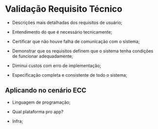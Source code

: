 # Validação Requisito Técnico

- Descrições mais detalhadas dos requisitos de usuário;

- Entendimento do que é necessário tecnicamente;

- Certificar que não houve falha de comunicação com o sistema;

- Demonstrar que os requisitos definem que o sistema tenha condições de funcionar adequadamente;

- Diminui custos com erro de implementação;

- Especificação completa e consistente de todo o sistema;

## Aplicando no cenário ECC

- Linguagem de programação;

- Qual plataforma pro app?

- Infra;